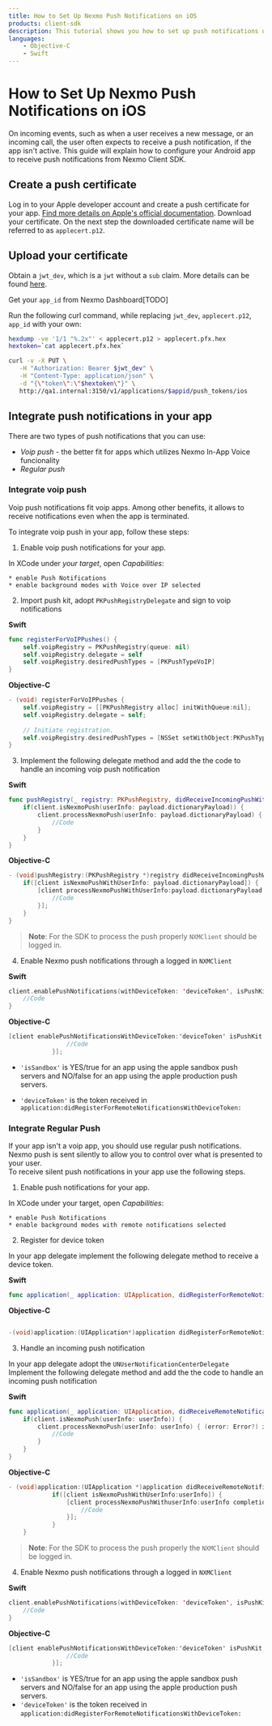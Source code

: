 ```yaml
---
title: How to Set Up Nexmo Push Notifications on iOS
products: client-sdk
description: This tutorial shows you how to set up push notifications using Firebase.
languages:
    - Objective-C
    - Swift
---
```


# How to Set Up Nexmo Push Notifications on iOS

On incoming events, such as when a user receives a new message, or an incoming call, the user often expects to receive a push notification, if the app isn't active.
This guide will explain how to configure your Android app to receive push notifications from Nexmo Client SDK.

## Create a push certificate

Log in to your Apple developer account and create a push certificate for your app. [Find more details on Apple's official documentation]("https://developer.apple.com/documentation/usernotifications/setting_up_a_remote_notification_server/establishing_a_certificate-based_connection_to_apns"). Download your certificate. On the next step the downloaded certificate name will be referred to as `applecert.p12`.

## Upload your certificate

Obtain a `jwt_dev`, which is a `jwt` without a `sub` claim. More details can be found [here](/setup/generate-test-credentials#3.-Generate-a-User-JWT).

Get your `app_id` from Nexmo Dashboard[TODO]

Run the following curl command, while replacing `jwt_dev`, `applecert.p12`, `app_id` with your own:

```sh
hexdump -ve '1/1 "%.2x"' < applecert.p12 > applecert.pfx.hex
hextoken=`cat applecert.pfx.hex`

curl -v -X PUT \
   -H "Authorization: Bearer $jwt_dev" \
   -H "Content-Type: application/json" \
   -d "{\"token\":\"$hextoken\"}" \
   http://qa1.internal:3150/v1/applications/$appid/push_tokens/ios
```

## Integrate push notifications in your app

There are two types of push notifications that you can use:

* *Voip push* - the better fit for apps which utilizes Nexmo In-App Voice funcionality
* *Regular push*

### Integrate voip push

Voip push notifications fit voip apps. Among other benefits, it allows to receive notifications even when the app is terminated.

To integrate voip push in your app, follow these steps:

1. Enable voip push notifications for your app.

In XCode under *your target*, open *Capabilities*:

    * enable Push Notifications
    * enable background modes with Voice over IP selected

2. Import push kit, adopt `PKPushRegistryDelegate` and sign to voip notifications  

**Swift**
```swift
func registerForVoIPPushes() {
    self.voipRegistry = PKPushRegistry(queue: nil)
    self.voipRegistry.delegate = self
    self.voipRegistry.desiredPushTypes = [PKPushTypeVoIP]
}
```

**Objective-C**

```objective-c
- (void) registerForVoIPPushes {
    self.voipRegistry = [[PKPushRegistry alloc] initWithQueue:nil];
    self.voipRegistry.delegate = self;
    
    // Initiate registration.
    self.voipRegistry.desiredPushTypes = [NSSet setWithObject:PKPushTypeVoIP];
}
```

3. Implement the following delegate method and add the the code to handle an incoming voip push notification  

**Swift**

```swift
func pushRegistry(_ registry: PKPushRegistry, didReceiveIncomingPushWith payload: PKPushPayload, for type: PKPushType, completion: @escaping () -> Void) {
    if(client.isNexmoPush(userInfo: payload.dictionaryPayload)) {
        client.processNexmoPush(userInfo: payload.dictionaryPayload) { (error: Error?) in
            //Code
        }
    }
}
```

**Objective-C**

```objective-c
- (void)pushRegistry:(PKPushRegistry *)registry didReceiveIncomingPushWithPayload:(PKPushPayload *)payload forType:(PKPushType)type withCompletionHandler:(void (^)(void))completion {
    if([client isNexmoPushWithUserInfo: payload.dictionaryPayload]) {
        [client processNexmoPushWithUserInfo:payload.dictionaryPayload completion:^(NSError * _Nullable error) {
            //Code
        }];
    }
}
```

> **Note**: For the SDK to process the push properly `NXMClient` should be logged in.

4. Enable Nexmo push notifications through a logged in `NXMClient`  

**Swift**

```swift
client.enablePushNotifications(withDeviceToken: 'deviceToken', isPushKit: true, isSandbox: 'isSandbox') { (error: Error?) in 
    //Code
}
```

**Objective-C**
```objective-c
[client enablePushNotificationsWithDeviceToken:'deviceToken' isPushKit:YES isSandbox:'isSandbox' completion:^(NSError * _Nullable error) {
                //Code
            }];
```

* `'isSandbox'` is YES/true for an app using the apple sandbox push servers and NO/false for an app using the apple production push servers.  

* `'deviceToken'` is the token received in `application:didRegisterForRemoteNotificationsWithDeviceToken:`

### Integrate Regular Push

If your app isn't a voip app, you should use regular push notifications. Nexmo push is sent silently to allow you to control over what is presented to your user.  
To receive silent push notifications in your app use the following steps.

1. Enable push notifications for your app.

In XCode under your target, open *Capabilities*:

    * enable Push Notifications
    * enable background modes with remote notifications selected

2. Register for device token

In your app delegate implement the following delegate method to receive a device token.  

**Swift**
```swift
func application(_ application: UIApplication, didRegisterForRemoteNotificationsWithDeviceToken deviceToken: Data)
```

**Objective-C**
```objective-c

-(void)application:(UIApplication*)application didRegisterForRemoteNotificationsWithDeviceToken:(NSData *)deviceToken;
```

3. Handle an incoming push notification

In your app delegate adopt the `UNUserNotificationCenterDelegate`  
Implement the following delegate method and add the the code to handle an incoming push notification  

**Swift**
```swift
func application(_ application: UIApplication, didReceiveRemoteNotification userInfo: [AnyHashable : Any], fetchCompletionHandler completionHandler: @escaping (UIBackgroundFetchResult) -> Void) {
    if(client.isNexmoPush(userInfo: userInfo)) {
        client.processNexmoPush(userInfo: userInfo) { (error: Error?) in
            //Code
        }
    }
}
```

**Objective-C**
```objective-c
- (void)application:(UIApplication *)application didReceiveRemoteNotification:(nonnull NSDictionary *)userInfo fetchCompletionHandler:(nonnull void (^)(UIBackgroundFetchResult))completionHandler {
            if([client isNexmoPushWithUserInfo:userInfo]) {
                [client processNexmoPushWithuserInfo:userInfo completion:^(NSError * _Nullable error) {
                    //Code
                }];
            }
    }
```

> **Note**: For the SDK to process the push properly the `NXMClient` should be logged in.

4. Enable Nexmo push notifications through a logged in `NXMClient`

**Swift**
```swift
client.enablePushNotifications(withDeviceToken: 'deviceToken', isPushKit: false, isSandbox: 'isSandbox') { (error: Error?) in 
    //Code    
}
```

**Objective-C**
```objective-c
[client enablePushNotificationsWithDeviceToken:'deviceToken' isPushKit:NO isSandbox:'isSandbox' completion:^(NSError * _Nullable error) {
                //Code
            }];
```

* `'isSandbox'` is YES/true for an app using the apple sandbox push servers and NO/false for an app using the apple production push servers.  
* `'deviceToken'` is the token received in `application:didRegisterForRemoteNotificationsWithDeviceToken:`
